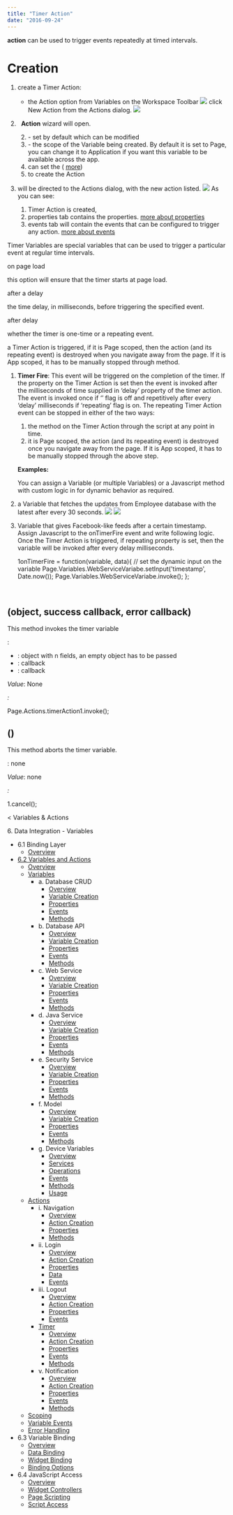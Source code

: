 ```yaml
---
title: "Timer Action"
date: "2016-09-24"
---
```


**action** can be used to trigger events repeatedly at timed intervals.

# Creation

1. create a Timer Action:
    - the Action option from Variables on the Workspace Toolbar [![](../assets/action_sel.png)](../assets/action_sel.png) click New Action from the Actions dialog. [![](../assets/action_new.png?v=20)](../assets/action_new.png?v=20)
2.   **Action** wizard will open.
    
    2. \- set by default which can be modified
    3. \- the scope of the Variable being created. By default it is set to Page, you can change it to Application if you want this variable to be available across the app.
    4. can set the ( [more](#properties))
    5. to create the Action
3. will be directed to the Actions dialog, with the new action listed. [![](../assets/action_timer.png)](../assets/action_timer.png) As you can see:
    1. Timer Action is created,
    2. properties tab contains the properties. [more about properties](#properties)
    3. events tab will contain the events that can be configured to trigger any action. [more about events](#events)

Timer Variables are special variables that can be used to trigger a particular event at regular time intervals.

on page load

this option will ensure that the timer starts at page load.

after a delay

the time delay, in milliseconds, before triggering the specified event.

after delay

whether the timer is one-time or a repeating event.

a Timer Action is triggered, if it is Page scoped, then the action (and its repeating event) is destroyed when you navigate away from the page. If it is App scoped, it has to be manually stopped through method.

1. **Timer Fire**: This event will be triggered on the completion of the timer. If the property on the Timer Action is set then the event is invoked after the milliseconds of time supplied in ‘delay’ property of the timer action. The event is invoked once if ‘’ flag is off and repetitively after every ‘delay’ milliseconds if ‘repeating’ flag is on. The repeating Timer Action event can be stopped in either of the two ways:
    
    1. the method on the Timer Action through the script at any point in time.
    2. it is Page scoped, the action (and its repeating event) is destroyed once you navigate away from the page. If it is App scoped, it has to be manually stopped through the above step.
    
    **Examples:**
    
    You can assign a Variable (or multiple Variables) or a Javascript method with custom logic in for dynamic behavior as required.

1. a Variable that fetches the updates from Employee database with the latest after every 30 seconds. [![](../assets/var_timer_props.png)](../assets/var_timer_props.png) [![](../assets/var_timer_event.png)](../assets/var_timer_event.png)
2. Variable that gives Facebook-like feeds after a certain timestamp. Assign Javascript to the onTimerFire event and write following logic. Once the Timer Action is triggered, if repeating property is set, then the variable will be invoked after every delay milliseconds.
    
    1onTimerFire = function(variable, data){
        // set the dynamic input on the variable
        Page.Variables.WebServiceVariabe.setInput('timestamp', Date.now());
        Page.Variables.WebServiceVariabe.invoke();
    };
    
     

## (object, success callback, error callback)

This method invokes the timer variable

:

- : object with n fields, an empty object has to be passed
- : callback
- : callback

_Value_: None

_:_

  Page.Actions.timerAction1.invoke();

## ()

This method aborts the timer variable.

: none

_Value_: none

_:_

1.cancel();

< Variables & Actions

6\. Data Integration - Variables

- 6.1 Binding Layer
    - [Overview](/learn/app-development/variables/data-integration/)
- [6.2 Variables and Actions](/learn/app-development/variables/variables-actions/)
    - [Overview](/learn/app-development/variables/variables-actions/#)
    - [Variables](/learn/app-development/variables/variables-actions/#variables)
        - a. Database CRUD
            - [Overview](/learn/app-development/variables/database-crud/)
            - [Variable Creation](/learn/app-development/variables/database-crud/#creation)
            - [Properties](/learn/app-development/variables/database-crud/#properties)
            - [Events](/learn/app-development/variables/database-crud/#events)
            - [Methods](/learn/app-development/variables/database-crud/#methods)
        - b. Database API
            - [Overview](/learn/app-development/variables/database-apis/)
            - [Variable Creation](/learn/app-development/variables/database-apis/#creation)
            - [Properties](/learn/app-development/variables/database-apis/#properties)
            - [Events](/learn/app-development/variables/database-apis/#events)
            - [Methods](/learn/app-development/variables/database-apis/#methods)
        - c. Web Service
            - [Overview](/learn/app-development/variables/web-service/)
            - [Variable Creation](/learn/app-development/variables/web-service/#creation)
            - [Properties](/learn/app-development/variables/web-service/#properties)
            - [Events](/learn/app-development/variables/web-service/#events)
            - [Methods](/learn/app-development/variables/web-service/#methods)
        - d. Java Service
            - [Overview](/learn/app-development/variables/java-services)
            - [Variable Creation](/learn/app-development/variables/java-services/#creation)
            - [Properties](/learn/app-development/variables/java-services/#properties)
            - [Events](/learn/app-development/variables/java-services/#events)
            - [Methods](/learn/app-development/variables/java-services/#methods)
        - e. Security Service
            - [Overview](/learn/app-development/variables/security-service/)
            - [Variable Creation](/learn/app-development/variables/security-service/#creation)
            - [Properties](/learn/app-development/variables/security-service/#properties)
            - [Events](/learn/app-development/variables/security-service/#events)
            - [Methods](/learn/app-development/variables/security-service/#methods)
        - f. Model
            - [Overview](/learn/app-development/variables/model-variable/)
            - [Variable Creation](/learn/app-development/variables/model-variable/#creation)
            - [Properties](/learn/app-development/variables/model-variable/#properties)
            - [Events](/learn/app-development/variables/model-variable/#events)
            - [Methods](/learn/app-development/variables/model-variable/#methods)
        - g. Device Variables
            - [Overview](/learn/hybrid-mobile/device-variables/#)
            - [Services](/learn/hybrid-mobile/device-variables/#services)
            - [Operations](/learn/hybrid-mobile/device-variables/#operations)
            - [Events](/learn/hybrid-mobile/device-variables/#events)
            - [Methods](/learn/hybrid-mobile/device-variables/#methods)
            - [Usage](/learn/hybrid-mobile/device-variables/#usage)
    - [Actions](/learn/app-development/variables/variables-actions/#actions)
        - i. Navigation
            - [Overview](/learn/app-development/variables/navigation-action/#)
            - [Action Creation](/learn/app-development/variables/navigation-action/#creation)
            - [Properties](/learn/app-development/variables/navigation-action/#properties)
            - [Methods](/learn/app-development/variables/navigation-action/#methods)
        - ii. Login
            - [Overview](/learn/app-development/variables/login-action/)
            - [Action Creation](/learn/app-development/variables/login-action/#creation)
            - [Properties](/learn/app-development/variables/login-action/#properties)
            - [Data](/learn/app-development/variables/login-action/#data)
            - [Events](/learn/app-development/variables/login-action/#events)
        - iii. Logout
            - [Overview](/learn/app-development/variables/logout-action/)
            - [Action Creation](/learn/app-development/variables/logout-action/#creation)
            - [Properties](/learn/app-development/variables/logout-action/#properties)
            - [Events](/learn/app-development/variables/logout-action/#events)
        - [Timer](#)
            - [Overview](#)
            - [Action Creation](#creation)
            - [Properties](#properties)
            - [Events](#events)
            - [Methods](#methods)
        - v. Notification
            - [Overview](/learn/app-development/variables/notification-action/)
            - [Action Creation](/learn/app-development/variables/notification-action/#creation)
            - [Properties](/learn/app-development/variables/notification-action/#properties)
            - [Events](/learn/app-development/variables/notification-action/#events)
            - [Methods](/learn/app-development/variables/notification-action/#methods)
    - [Scoping](/learn/app-development/variables/variables-actions/#scoping)
    - [Variable Events](/learn/app-development/variables/variables-actions/#events)
    - [Error Handling](/learn/app-development/variables/variables-actions/#error-handling)
- 6.3 Variable Binding
    - [Overview](/learn/variables/variable-binding/#)
    - [Data Binding](/learn/variables/variable-binding/#data-binding)
    - [Widget Binding](/learn/variables/variable-binding/#widget-binding)
    - [Binding Options](/learn/variables/variable-binding/#binding-options)
- 6.4 JavaScript Access
    - [Overview](/learn/variables/accessing-elements-via-javascript/#)
    - [Widget Controllers](/learn/variables/accessing-elements-via-javascript/#widget-controllers)
    - [Page Scripting](/learn/variables/accessing-elements-via-javascript/#page-scripting)
    - [Script Access](/learn/variables/accessing-elements-via-javascript/#script-access)
